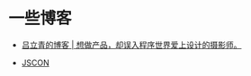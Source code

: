 # 一些博客
+ [吕立青的博客 | 想做产品，却误入程序世界爱上设计的摄影师。](https://blog.jimmylv.info/pages/ideas/)

+ [JSCON](https://boycgit.github.io/)

